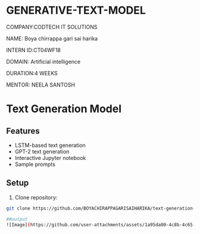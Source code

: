 # GENERATIVE-TEXT-MODEL

COMPANY:CODTECH IT SOLUTIONS

NAME: Boya chirrappa gari sai harika

INTERN ID:CT04WF18

DOMAIN: Artificial intelligence

DURATION:4 WEEKS

MENTOR: NEELA SANTOSH

# Text Generation Model

## Features
- LSTM-based text generation
- GPT-2 text generation
- Interactive Jupyter notebook
- Sample prompts

## Setup
1. Clone repository:
```bash
git clone https://github.com/BOYACHIRAPPAGARISAIHARIKA/text-generation-project.git

##output
![Image](https://github.com/user-attachments/assets/1a95da00-4c8b-4c65-8bb4-d719affb95b3)
